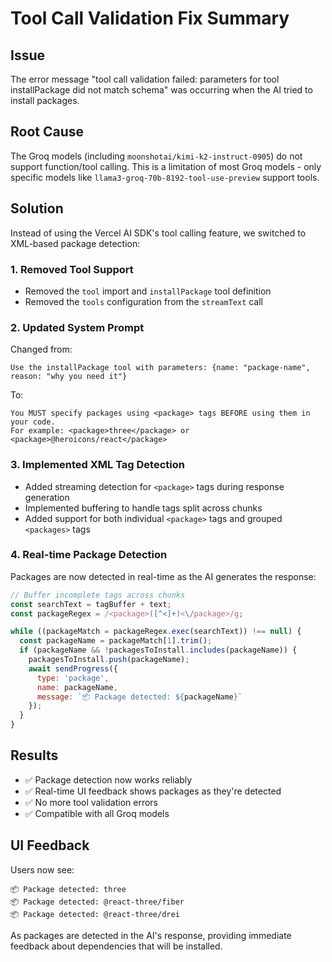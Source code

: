 # Tool Call Validation Fix Summary

## Issue
The error message "tool call validation failed: parameters for tool installPackage did not match schema" was occurring when the AI tried to install packages.

## Root Cause
The Groq models (including `moonshotai/kimi-k2-instruct-0905`) do not support function/tool calling. This is a limitation of most Groq models - only specific models like `llama3-groq-70b-8192-tool-use-preview` support tools.

## Solution
Instead of using the Vercel AI SDK's tool calling feature, we switched to XML-based package detection:

### 1. Removed Tool Support
- Removed the `tool` import and `installPackage` tool definition
- Removed the `tools` configuration from the `streamText` call

### 2. Updated System Prompt
Changed from:
```
Use the installPackage tool with parameters: {name: "package-name", reason: "why you need it"}
```

To:
```
You MUST specify packages using <package> tags BEFORE using them in your code. 
For example: <package>three</package> or <package>@heroicons/react</package>
```

### 3. Implemented XML Tag Detection
- Added streaming detection for `<package>` tags during response generation
- Implemented buffering to handle tags split across chunks
- Added support for both individual `<package>` tags and grouped `<packages>` tags

### 4. Real-time Package Detection
Packages are now detected in real-time as the AI generates the response:
```javascript
// Buffer incomplete tags across chunks
const searchText = tagBuffer + text;
const packageRegex = /<package>([^<]+)<\/package>/g;

while ((packageMatch = packageRegex.exec(searchText)) !== null) {
  const packageName = packageMatch[1].trim();
  if (packageName && !packagesToInstall.includes(packageName)) {
    packagesToInstall.push(packageName);
    await sendProgress({ 
      type: 'package', 
      name: packageName,
      message: `📦 Package detected: ${packageName}`
    });
  }
}
```

## Results
- ✅ Package detection now works reliably
- ✅ Real-time UI feedback shows packages as they're detected
- ✅ No more tool validation errors
- ✅ Compatible with all Groq models

## UI Feedback
Users now see:
```
📦 Package detected: three
📦 Package detected: @react-three/fiber
📦 Package detected: @react-three/drei
```

As packages are detected in the AI's response, providing immediate feedback about dependencies that will be installed.